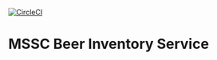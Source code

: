 


[![CircleCI](https://app.circleci.com/pipelines/github/sunnykeila/fleetman_app.svg?style=svg)](https://app.circleci.com/pipelines/github/sunnykeila/fleetman_app)
# MSSC Beer Inventory Service
